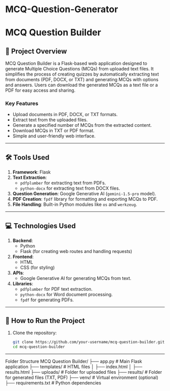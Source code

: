 # MCQ-Question-Generator

# MCQ Question Builder

## 📖 **Project Overview**
MCQ Question Builder is a Flask-based web application designed to generate Multiple Choice Questions (MCQs) from uploaded text files. 
It simplifies the process of creating quizzes by automatically extracting text from documents (PDF, DOCX, or TXT) and generating MCQs with options and answers.
Users can download the generated MCQs as a text file or a PDF for easy access and sharing.

### **Key Features**
- Upload documents in PDF, DOCX, or TXT formats.
- Extract text from the uploaded files.
- Generate a specified number of MCQs from the extracted content.
- Download MCQs in TXT or PDF format.
- Simple and user-friendly web interface.

---

## 🛠 **Tools Used**
1. **Framework**: Flask
2. **Text Extraction**:
   - `pdfplumber` for extracting text from PDFs.
   - `python-docx` for extracting text from DOCX files.
3. **Question Generation**: Google Generative AI (`gemini-1.5-pro` model).
4. **PDF Creation**: `fpdf` library for formatting and exporting MCQs to PDF.
5. **File Handling**: Built-in Python modules like `os` and `werkzeug`.

---

## 💻 **Technologies Used**
1. **Backend**: 
   - Python
   - Flask (for creating web routes and handling requests)
2. **Frontend**: 
   - HTML
   - CSS (for styling)
3. **APIs**: 
   - Google Generative AI for generating MCQs from text.
4. **Libraries**:
   - `pdfplumber` for PDF text extraction.
   - `python-docx` for Word document processing.
   - `fpdf` for generating PDFs.

---

## 🚀 **How to Run the Project**
1. Clone the repository:
   ```bash
   git clone https://github.com/your-username/mcq-question-builder.git
   cd mcq-question-builder

---

Folder Structure
MCQ Question Builder/
├── app.py                 # Main Flask application
├── templates/             # HTML files
│   ├── index.html
│   ├── results.html
├── uploads/               # Folder for uploaded files
├── results/               # Folder for generated files (TXT, PDF)
├── venv/                  # Virtual environment (optional)
├── requirements.txt       # Python dependencies




